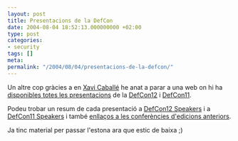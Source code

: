 ```yaml
---
layout: post
title: Presentacions de la DefCon
date: 2004-08-04 18:52:13.000000000 +02:00
type: post
categories:
- security
tags: []
meta:
permalink: "/2004/08/04/presentacions-de-la-defcon/"
---
```

Un altre cop gràcies a en [Xavi Caballé](http://www.caballe.com/2004/08/04.html#a3169) he anat a parar a una web on hi ha [disponibles totes les presentacions](http://164.106.251.250/docs/netsec/) de la [DefCon12](http://164.106.251.250/docs/netsec/Defcon12/) i [DefCon11](http://164.106.251.250/docs/netsec/Defcon11/).

Podeu trobar un resum de cada presentació a [DefCon12 Speakers](http://www.defcon.org/html/defcon-12/dc-12-speakers.html) i a [DefCon11 Speakers](http://www.defcon.org/html/defcon-11/defcon-11-speakers.html) i també [enllaços a les conferències d'edicions anteriors](http://www.defcon.org/html/links/defcon-media-archives.html).

Ja tinc material per passar l'estona ara que estic de baixa ;)

